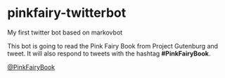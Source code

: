 # pinkfairy-twitterbot
My first twitter bot based on markovbot

This bot is going to read the Pink Fairy Book from Project Gutenburg and tweet. It will also respond to tweets with the hashtag **#PinkFairyBook**.

[@PinkFairyBook](https://github.com/monkeywithacupcake/pinkfairy-twitterbot/blob/master/images/ThePinkFairyBookDay1.png)
